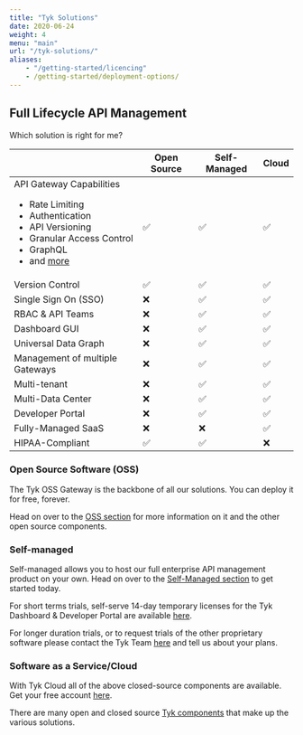 ```yaml
---
title: "Tyk Solutions"
date: 2020-06-24
weight: 4
menu: "main"
url: "/tyk-solutions/"
aliases:
    - "/getting-started/licencing"
    - /getting-started/deployment-options/
---
```


## Full Lifecycle API Management

Which solution is right for me?

|                          | Open Source  |   Self-Managed     |  Cloud
|--------------------------|--------------|--------------------|---------
| API Gateway Capabilities <br> <ul><li>Rate Limiting</li><li>Authentication</li> <li>API Versioning</li><li>Granular Access Control</li><li>GraphQL</li>  <li>and [more](/docs/tyk-solutions/open-source/#tyk-gateway)</li></ul> | ✅           |✅	                  |✅      
| Version Control          | ✅		     |✅	                  |✅	 
| Single Sign On (SSO)     | ❌	          |✅	              |✅	      
| RBAC & API Teams         | ❌	          |✅	              |✅	      
| Dashboard GUI            | ❌	          |✅	              |✅	      
| Universal Data Graph     | ❌	          |✅	              |✅	      
| Management of multiple Gateways | ❌	          |✅	              |✅	      
| Multi-tenant | ❌	          |✅	              |✅	      
| Multi-Data Center    | ❌	          |✅	              |✅	      
| Developer Portal         | ❌		     |✅	                  |✅	   
| Fully-Managed SaaS       | ❌		      |❌	              |✅	   
| HIPAA-Compliant          | ✅		      |✅	              |❌	   

### Open Source Software (OSS)
The Tyk OSS Gateway is the backbone of all our solutions.  You can deploy it for free, forever.

Head on over to the [OSS section](/docs/tyk-solutions/open-source) for more information on it and the other open source components. 


### Self-managed 
Self-managed allows you to host our full enterprise API management product on your own.  Head on over to the [Self-Managed section](/docs/tyk-on-premises/) to get started today.

For short terms trials, self-serve 14-day temporary licenses for the Tyk Dashboard & Developer Portal are available [here](https://pages.tyk.io/en/sign-up-for-tyk-on-prem-licence).

For longer duration trials, or to request trials of the other proprietary software please contact the Tyk Team [here](https://tyk.io/price-comparison/) and tell us about your plans.
### Software as a Service/Cloud
With Tyk Cloud all of the above closed-source components are available. Get your free account [here](https://account.cloud-ara.tyk.io/signup).


There are many open and closed source [Tyk components](/docs/tyk-stack) that make up the various solutions.
